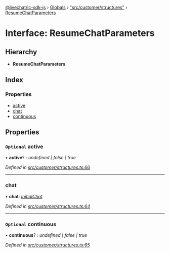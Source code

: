 [@livechat/lc-sdk-js](../README.md) › [Globals](../globals.md) › ["src/customer/structures"](../modules/_src_customer_structures_.md) › [ResumeChatParameters](_src_customer_structures_.resumechatparameters.md)

# Interface: ResumeChatParameters

## Hierarchy

* **ResumeChatParameters**

## Index

### Properties

* [active](_src_customer_structures_.resumechatparameters.md#optional-active)
* [chat](_src_customer_structures_.resumechatparameters.md#chat)
* [continuous](_src_customer_structures_.resumechatparameters.md#optional-continuous)

## Properties

### `Optional` active

• **active**? : *undefined | false | true*

*Defined in [src/customer/structures.ts:66](https://github.com/livechat/lc-sdk-js/blob/d0a32c0/src/customer/structures.ts#L66)*

___

###  chat

• **chat**: *[InitialChat](_src_objects_index_.initialchat.md)*

*Defined in [src/customer/structures.ts:64](https://github.com/livechat/lc-sdk-js/blob/d0a32c0/src/customer/structures.ts#L64)*

___

### `Optional` continuous

• **continuous**? : *undefined | false | true*

*Defined in [src/customer/structures.ts:65](https://github.com/livechat/lc-sdk-js/blob/d0a32c0/src/customer/structures.ts#L65)*
